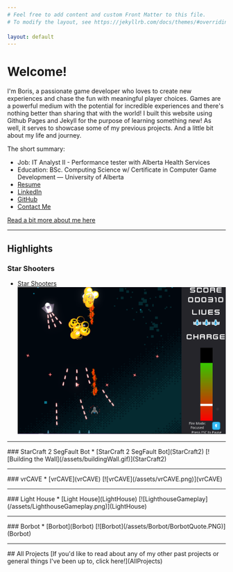 ```yaml
---
# Feel free to add content and custom Front Matter to this file.
# To modify the layout, see https://jekyllrb.com/docs/themes/#overriding-theme-defaults

layout: default 
---
```

# Welcome!
I'm Boris, a passionate game developer who loves to create new experiences and chase the fun with meaningful player choices. Games are a powerful medium with the potential for incredible experiences and there's nothing better than sharing that with the world! I built this website using Github Pages and Jekyll for the purpose of learning something new! As well, it serves to showcase some of my previous projects. And a little bit about my life and journey.

The short summary:
* Job: IT Analyst II - Performance tester with Alberta Health Services
* Education: BSc. Computing Science w/ Certificate in Computer Game Development — University of Alberta 
* [Resume](/assets/resume.pdf)
* [LinkedIn](https://www.linkedin.com/in/boris-fleysher/) 
* [GitHub](https://github.com/Struckdown)
* [Contact Me](mailto:bfleyshe@ualberta.ca)

[Read a bit more about me here](about)
<hr>

## Highlights

### Star Shooters
* [Star Shooters](StarShooters)
[![Star Shooters](/assets/StarShootersGameplay1.PNG)](StarShooters)
<hr>
### StarCraft 2 SegFault Bot
* [StarCraft 2 SegFault Bot](StarCraft2)
[![Building the Wall](/assets/buildingWall.gif)](StarCraft2)
<hr>
### vrCAVE
* [vrCAVE](vrCAVE)
[![vrCAVE](/assets/vrCAVE.png)](vrCAVE)
<hr>
### Light House
* [Light House](LightHouse)
[![LighthouseGameplay](/assets/LighthouseGameplay.png)](LightHouse)
<hr>
### Borbot
* [Borbot](Borbot)
[![Borbot](/assets/Borbot/BorbotQuote.PNG)](Borbot)
<hr>
## All Projects
[If you'd like to read about any of my other past projects or general things I've been up to, click here!](AllProjects)


